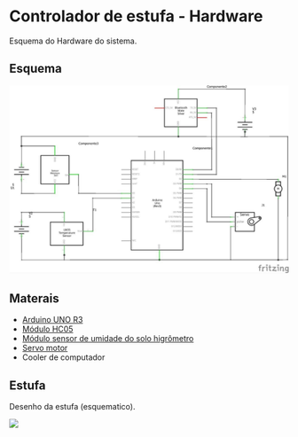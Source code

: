 # Controlador de estufa - Hardware
Esquema do Hardware do sistema.

## Esquema
![](circuito_estufa.jpg)

## Materais
* [Arduino UNO R3](https://store.arduino.cc/usa/arduino-uno-rev3)
* [Módulo HC05]( https://www.filipeflop.com/produto/modulo-bluetooth-rs232-hc-05/)
* [Módulo sensor de umidade do solo higrômetro](https://www.filipeflop.com/produto/sensor-de-umidade-do-solo-higrometro/)
* [Servo motor](https://www.filipeflop.com/blog/micro-servo-motor-9g-sg90-com-arduino-uno/)
* Cooler de computador

## Estufa
Desenho da estufa (esquematico).

![](xablaus.jpeg)
